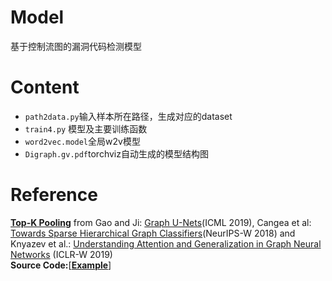 # Model
基于控制流图的漏洞代码检测模型
# Content
- ```path2data.py```输入样本所在路径，生成对应的dataset
- ```train4.py``` 模型及主要训练函数
- ```word2vec.model```全局w2v模型
- ```Digraph.gv.pdf```torchviz自动生成的模型结构图
# Reference
[**Top-K Pooling**](https://pytorch-geometric.readthedocs.io/en/latest/modules/nn.html#torch_geometric.nn.pool.TopKPooling) from Gao and Ji: [Graph U-Nets](https://arxiv.org/abs/1905.05178)(ICML 2019), Cangea et al: [Towards Sparse Hierarchical Graph Classifiers](https://arxiv.org/abs/1811.01287)(NeurIPS-W 2018) and Knyazev et al.: [Understanding Attention and Generalization in Graph Neural Networks](https://arxiv.org/abs/1905.02850) (ICLR-W 2019)  
**Source Code:**[[**Example**](https://github.com/rusty1s/pytorch_geometric/blob/master/examples/proteins_topk_pool.py)]
